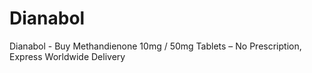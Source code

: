 # Dianabol
Dianabol - Buy Methandienone 10mg / 50mg Tablets – No Prescription, Express Worldwide Delivery
